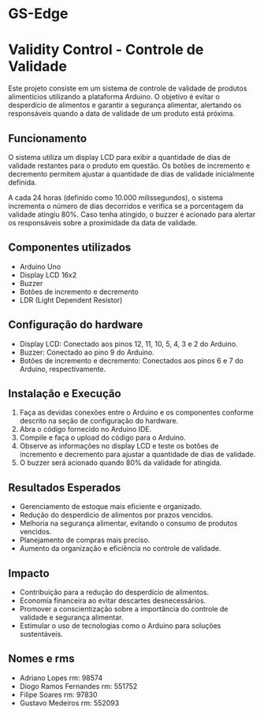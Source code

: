 # GS-Edge
# Validity Control - Controle de Validade

Este projeto consiste em um sistema de controle de validade de produtos alimentícios utilizando a plataforma Arduino. O objetivo é evitar o desperdício de alimentos e garantir a segurança alimentar, alertando os responsáveis quando a data de validade de um produto está próxima.

## Funcionamento

O sistema utiliza um display LCD para exibir a quantidade de dias de validade restantes para o produto em questão. Os botões de incremento e decremento permitem ajustar a quantidade de dias de validade inicialmente definida. 

A cada 24 horas (definido como 10.000 milissegundos), o sistema incrementa o número de dias decorridos e verifica se a porcentagem da validade atingiu 80%. Caso tenha atingido, o buzzer é acionado para alertar os responsáveis sobre a proximidade da data de validade.

## Componentes utilizados

- Arduino Uno
- Display LCD 16x2
- Buzzer
- Botões de incremento e decremento
- LDR (Light Dependent Resistor)

## Configuração do hardware

- Display LCD: Conectado aos pinos 12, 11, 10, 5, 4, 3 e 2 do Arduino.
- Buzzer: Conectado ao pino 9 do Arduino.
- Botões de incremento e decremento: Conectados aos pinos 6 e 7 do Arduino, respectivamente.

## Instalação e Execução

1. Faça as devidas conexões entre o Arduino e os componentes conforme descrito na seção de configuração do hardware.
2. Abra o código fornecido no Arduino IDE.
3. Compile e faça o upload do código para o Arduino.
4. Observe as informações no display LCD e teste os botões de incremento e decremento para ajustar a quantidade de dias de validade.
5. O buzzer será acionado quando 80% da validade for atingida.

## Resultados Esperados

- Gerenciamento de estoque mais eficiente e organizado.
- Redução do desperdício de alimentos por prazos vencidos.
- Melhoria na segurança alimentar, evitando o consumo de produtos vencidos.
- Planejamento de compras mais preciso.
- Aumento da organização e eficiência no controle de validade.

## Impacto

- Contribuição para a redução do desperdício de alimentos.
- Economia financeira ao evitar descartes desnecessários.
- Promover a conscientização sobre a importância do controle de validade e segurança alimentar.
- Estimular o uso de tecnologias como o Arduino para soluções sustentáveis.

## Nomes e rms

- Adriano Lopes rm: 98574
- Diogo Ramos Fernandes rm: 551752
- Filipe Soares rm: 97830
- Gustavo Medeiros rm: 552093

